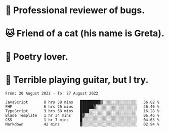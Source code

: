 # 🐛 Professional reviewer of bugs.
# 🐱 Friend of a cat (his name is Greta).
# 📜 Poetry lover.
# 🎸 Terrible playing guitar, but I try.

<!--START_SECTION:waka-->

```text
From: 20 August 2022 - To: 27 August 2022

JavaScript       8 hrs 58 mins   █████████▒░░░░░░░░░░░░░░░   36.82 %
PHP              6 hrs 26 mins   ██████▓░░░░░░░░░░░░░░░░░░   26.40 %
TypeScript       3 hrs 58 mins   ████░░░░░░░░░░░░░░░░░░░░░   16.28 %
Blade Template   1 hr 34 mins    █▓░░░░░░░░░░░░░░░░░░░░░░░   06.46 %
CSS              1 hr 7 mins     █░░░░░░░░░░░░░░░░░░░░░░░░   04.63 %
Markdown         42 mins         ▓░░░░░░░░░░░░░░░░░░░░░░░░   02.94 %
```

<!--END_SECTION:waka-->
